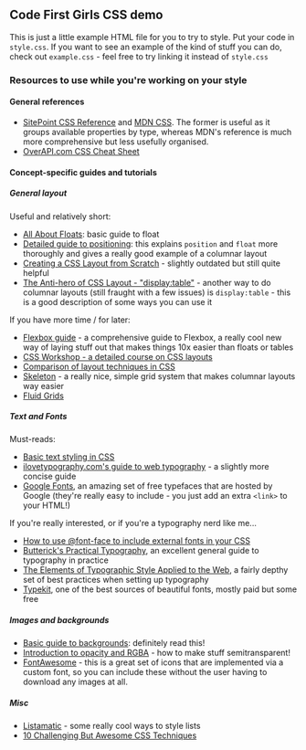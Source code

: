 ## Code First Girls CSS demo

This is just a little example HTML file for you to try to style. Put your code in `style.css`. If you want to see an example of the kind of stuff you can do, check out `example.css` - feel free to try linking it instead of `style.css`

### Resources to use while you're working on your style

#### General references

- [SitePoint CSS Reference](http://reference.sitepoint.com/css) and [MDN CSS](https://developer.mozilla.org/en-US/docs/Web/CSS/Reference). The former is useful as it groups available properties by type, whereas MDN's reference is much more comprehensive but less usefully organised.
- [OverAPI.com CSS Cheat Sheet](http://overapi.com/css/)

#### Concept-specific guides and tutorials

##### General layout

Useful and relatively short:

- [All About Floats](https://css-tricks.com/all-about-floats/): basic guide to float
- [Detailed guide to positioning](http://learn.shayhowe.com/html-css/positioning-content/): this explains `position` and `float` more thoroughly and gives a really good example of a columnar layout
- [Creating a CSS Layout from Scratch](http://www.subcide.com/articles/creating-a-css-layout-from-scratch/) - slightly outdated but still quite helpful
- [The Anti-hero of CSS Layout - "display:table"](http://colintoh.com/blog/display-table-anti-hero) - another way to do columnar layouts (still fraught with a few issues) is `display:table` - this is a good description of some ways you can use it

If you have more time / for later:

- [Flexbox guide](https://css-tricks.com/snippets/css/a-guide-to-flexbox/) - a comprehensive guide to Flexbox, a really cool new way of laying stuff out that makes things 10x easier than floats or tables
- [CSS Workshop - a detailed course on CSS layouts](https://thecssworkshop.com/)
- [Comparison of layout techniques in CSS](http://blog.karenmenezes.com/2014/apr/13/floats-inline-block-or-display-table-or-flexbox/)
- [Skeleton](http://www.getskeleton.com/) - a really nice, simple grid system that makes columnar layouts way easier
- [Fluid Grids](http://alistapart.com/article/fluidgrids)

##### Text and Fonts

Must-reads:

- [Basic text styling in CSS](https://developer.mozilla.org/en-US/Learn/CSS/Basic_text_styling_in_CSS)
- [ilovetypography.com's guide to web typography](http://ilovetypography.com/2008/02/28/a-guide-to-web-typography/) - a slightly more concise guide
- [Google Fonts](https://www.google.com/fonts), an amazing set of free typefaces that are hosted by Google (they're really easy to include - you just add an extra `<link>` to your HTML!)

If you're really interested, or if you're a typography nerd like me...

- [How to use @font-face to include external fonts in your CSS](https://css-tricks.com/snippets/css/using-font-face/)
- [Butterick's Practical Typography](http://practicaltypography.com/), an excellent general guide to typography in practice 
- [The Elements of Typographic Style Applied to the Web](http://webtypography.net/), a fairly depthy set of best practices when setting up typography
- [Typekit](https://typekit.com/), one of the best sources of beautiful fonts, mostly paid but some free

##### Images and backgrounds

- [Basic guide to backgrounds](http://learn.shayhowe.com/html-css/setting-backgrounds-and-gradients/): definitely read this!
- [Introduction to opacity and RGBA](http://www.css3.info/introduction-opacity-rgba/) - how to make stuff semitransparent!
- [FontAwesome](https://fortawesome.github.io/Font-Awesome/) - this is a great set of icons that are implemented via a custom font, so you can include these without the user having to download any images at all.

##### Misc
- [Listamatic](http://css.maxdesign.com.au/listamatic/) - some really cool ways to style lists
- [10 Challenging But Awesome CSS Techniques](http://net.tutsplus.com/tutorials/html-css-techniques/10-challenging-but-awesome-css-techniques/)
